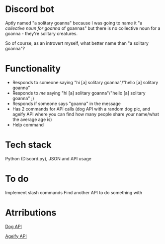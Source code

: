 # Discord bot
Aptly named "a solitary goanna" because I was going to name it "a *collective noun for goanna* of goannas" but there is no collective noun for a goanna - they're solitary creatures.

So of course, as an introvert myself, what better name than "a solitary goanna"?

# Functionality
- Responds to someone saying "hi [a] solitary goanna"/"hello [a] solitary goanna"
- Responds to *me* saying "hi [a] solitary goanna"/"hello [a] solitary goanna" ;)
- Responds if someone says "goanna" in the message
- Has 2 commands for API calls (dog API with a random dog pic, and ageify API where you can find how many people share your name/what the average age is)
- Help command

# Tech stack
Python (Discord.py), JSON and API usage

# To do
Implement slash commands
Find another API to do something with

# Atrributions
[Dog API](https://dog.ceo/dog-api/)

[Ageify API](https://agify.io/)

